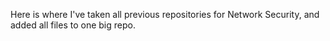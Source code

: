 Here is where I've taken all previous repositories for Network Security, and added all files to one big repo.
